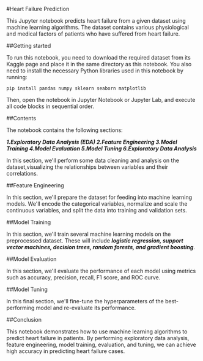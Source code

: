 #Heart Failure Prediction

This Jupyter notebook predicts heart failure from a given dataset using machine learning algorithms. The dataset contains various physiological and medical factors of patients who have suffered from heart failure.

##Getting started

To run this notebook, you need to download the required dataset from its Kaggle page and place it in the same directory as this notebook. You also need to install the necessary Python libraries used in this notebook by running:

`pip install pandas numpy sklearn seaborn matplotlib`

Then, open the notebook in Jupyter Notebook or Jupyter Lab, and execute all code blocks in sequential order.

##Contents

The notebook contains the following sections:

***1.Exploratory Data Analysis (EDA)
2.Feature Engineering
3.Model Training
4.Model Evaluation
5.Model Tuning
6.Exploratory Data Analysis***

In this section, we'll perform some data cleaning and analysis on the dataset,visualizing the relationships between variables and their correlations.

##Feature Engineering

In this section, we'll prepare the dataset for feeding into machine learning models. We'll encode the categorical variables, normalize and scale the continuous variables, and split the data into training and validation sets.

##Model Training

In this section, we'll train several machine learning models on the preprocessed dataset. These will include   ***logistic regression, support vector machines, decision trees, random forests, and gradient boosting***.

##Model Evaluation

In this section, we'll evaluate the performance of each model using metrics such as accuracy, precision, recall, F1 score, and ROC curve.

##Model Tuning

In this final section, we'll fine-tune the hyperparameters of the best-performing model and re-evaluate its performance.

##Conclusion

This notebook demonstrates how to use machine learning algorithms to predict heart failure in patients. By performing exploratory data analysis, feature engineering, model training, evaluation, and tuning, we can achieve high accuracy in predicting heart failure cases.